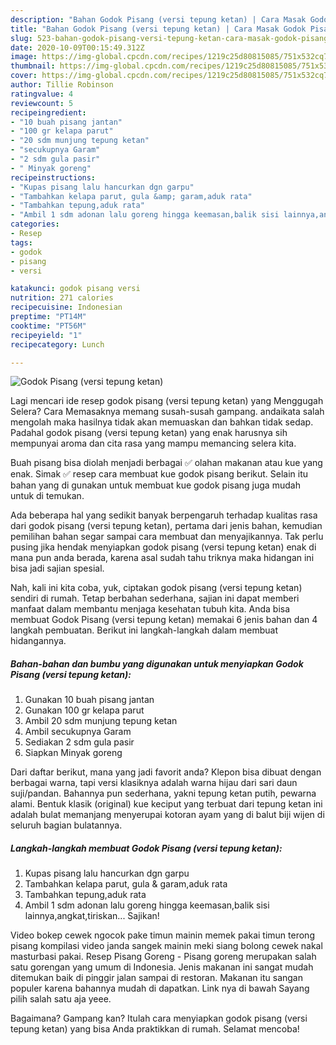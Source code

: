 ```yaml
---
description: "Bahan Godok Pisang (versi tepung ketan) | Cara Masak Godok Pisang (versi tepung ketan) Yang Lezat Sekali"
title: "Bahan Godok Pisang (versi tepung ketan) | Cara Masak Godok Pisang (versi tepung ketan) Yang Lezat Sekali"
slug: 523-bahan-godok-pisang-versi-tepung-ketan-cara-masak-godok-pisang-versi-tepung-ketan-yang-lezat-sekali
date: 2020-10-09T00:15:49.312Z
image: https://img-global.cpcdn.com/recipes/1219c25d80815085/751x532cq70/godok-pisang-versi-tepung-ketan-foto-resep-utama.jpg
thumbnail: https://img-global.cpcdn.com/recipes/1219c25d80815085/751x532cq70/godok-pisang-versi-tepung-ketan-foto-resep-utama.jpg
cover: https://img-global.cpcdn.com/recipes/1219c25d80815085/751x532cq70/godok-pisang-versi-tepung-ketan-foto-resep-utama.jpg
author: Tillie Robinson
ratingvalue: 4
reviewcount: 5
recipeingredient:
- "10 buah pisang jantan"
- "100 gr kelapa parut"
- "20 sdm munjung tepung ketan"
- "secukupnya Garam"
- "2 sdm gula pasir"
- " Minyak goreng"
recipeinstructions:
- "Kupas pisang lalu hancurkan dgn garpu"
- "Tambahkan kelapa parut, gula &amp; garam,aduk rata"
- "Tambahkan tepung,aduk rata"
- "Ambil 1 sdm adonan lalu goreng hingga keemasan,balik sisi lainnya,angkat,tiriskan... Sajikan!"
categories:
- Resep
tags:
- godok
- pisang
- versi

katakunci: godok pisang versi 
nutrition: 271 calories
recipecuisine: Indonesian
preptime: "PT14M"
cooktime: "PT56M"
recipeyield: "1"
recipecategory: Lunch

---
```



![Godok Pisang (versi tepung ketan)](https://img-global.cpcdn.com/recipes/1219c25d80815085/751x532cq70/godok-pisang-versi-tepung-ketan-foto-resep-utama.jpg)

Lagi mencari ide resep godok pisang (versi tepung ketan) yang Menggugah Selera? Cara Memasaknya memang susah-susah gampang. andaikata salah mengolah maka hasilnya tidak akan memuaskan dan bahkan tidak sedap. Padahal godok pisang (versi tepung ketan) yang enak harusnya sih mempunyai aroma dan cita rasa yang mampu memancing selera kita.

Buah pisang bisa diolah menjadi berbagai ✅ olahan makanan atau kue yang enak. Simak ✅ resep cara membuat kue godok pisang berikut. Selain itu bahan yang di gunakan untuk membuat kue godok pisang juga mudah untuk di temukan.

Ada beberapa hal yang sedikit banyak berpengaruh terhadap kualitas rasa dari godok pisang (versi tepung ketan), pertama dari jenis bahan, kemudian pemilihan bahan segar sampai cara membuat dan menyajikannya. Tak perlu pusing jika hendak menyiapkan godok pisang (versi tepung ketan) enak di mana pun anda berada, karena asal sudah tahu triknya maka hidangan ini bisa jadi sajian spesial.


Nah, kali ini kita coba, yuk, ciptakan godok pisang (versi tepung ketan) sendiri di rumah. Tetap berbahan sederhana, sajian ini dapat memberi manfaat dalam membantu menjaga kesehatan tubuh kita. Anda bisa membuat Godok Pisang (versi tepung ketan) memakai 6 jenis bahan dan 4 langkah pembuatan. Berikut ini langkah-langkah dalam membuat hidangannya.

<!--inarticleads1-->

##### Bahan-bahan dan bumbu yang digunakan untuk menyiapkan Godok Pisang (versi tepung ketan):

1. Gunakan 10 buah pisang jantan
1. Gunakan 100 gr kelapa parut
1. Ambil 20 sdm munjung tepung ketan
1. Ambil secukupnya Garam
1. Sediakan 2 sdm gula pasir
1. Siapkan  Minyak goreng


Dari daftar berikut, mana yang jadi favorit anda? Klepon bisa dibuat dengan berbagai warna, tapi versi klasiknya adalah warna hijau dari sari daun suji/pandan. Bahannya pun sederhana, yakni tepung ketan putih, pewarna alami. Bentuk klasik (original) kue keciput yang terbuat dari tepung ketan ini adalah bulat memanjang menyerupai kotoran ayam yang di balut biji wijen di seluruh bagian bulatannya. 

<!--inarticleads2-->

##### Langkah-langkah membuat Godok Pisang (versi tepung ketan):

1. Kupas pisang lalu hancurkan dgn garpu
1. Tambahkan kelapa parut, gula &amp; garam,aduk rata
1. Tambahkan tepung,aduk rata
1. Ambil 1 sdm adonan lalu goreng hingga keemasan,balik sisi lainnya,angkat,tiriskan... Sajikan!


Video bokep cewek ngocok pake timun mainin memek pakai timun terong pisang kompilasi video janda sangek mainin meki siang bolong cewek nakal masturbasi pakai. Resep Pisang Goreng - Pisang goreng merupakan salah satu gorengan yang umum di Indonesia. Jenis makanan ini sangat mudah ditemukan baik di pinggir jalan sampai di restoran. Makanan itu sangan populer karena bahannya mudah di dapatkan. Link nya di bawah Sayang pilih salah satu aja yeee. 

Bagaimana? Gampang kan? Itulah cara menyiapkan godok pisang (versi tepung ketan) yang bisa Anda praktikkan di rumah. Selamat mencoba!
